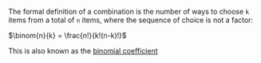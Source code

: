 The formal definition of a combination is the number of ways to choose `k` items from a total of `n` items, where the sequence of choice is not a factor:

$\binom{n}{k} = \frac{n!}{k!(n-k)!}$

This is also known as the [binomial coefficient](https://en.wikipedia.org/wiki/Binomial_coefficient)

